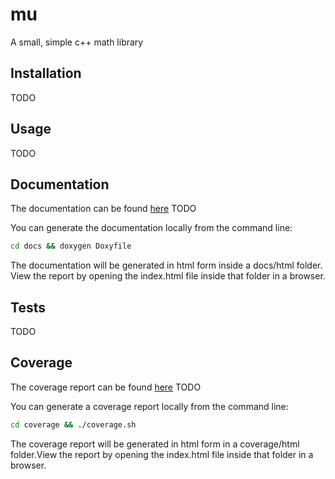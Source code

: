 # mu

A small, simple c++ math library

## Installation

TODO

## Usage

TODO

## Documentation

The documentation can be found [here](https://github.com) TODO

You can generate the documentation locally from the command line:

```cmd
cd docs && doxygen Doxyfile
```

The documentation will be generated in html form inside a  docs/html folder. View the report by opening the index.html file inside that folder in a browser.

## Tests

TODO

## Coverage

The coverage report can be found [here](https://github.com) TODO

You can generate a coverage report locally from the command line:

```cmd
cd coverage && ./coverage.sh
```

The coverage report will be generated in html form in a coverage/html folder.View the report by opening the index.html file inside that folder in a browser.
